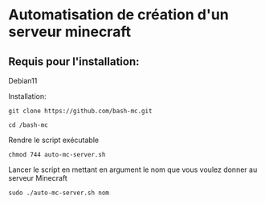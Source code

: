 # Automatisation de création d'un serveur minecraft

## Requis pour l'installation:

Debian11

Installation:

````
git clone https://github.com/bash-mc.git

cd /bash-mc
````

Rendre le script exécutable
````
chmod 744 auto-mc-server.sh
````

Lancer le script en mettant en argument le nom que vous voulez donner au serveur Minecraft
````
sudo ./auto-mc-server.sh nom
````
